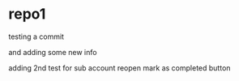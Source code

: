 # repo1

testing a commit

and adding some new info

adding 2nd test for sub account reopen mark as completed button
